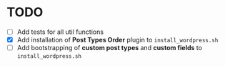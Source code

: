 # TODO

- [ ] Add tests for all util functions
- [x] Add installation of **Post Types Order** plugin to `install_wordpress.sh`
- [ ] Add bootstrapping of **custom post types** and **custom fields** to `install_wordpress.sh`
